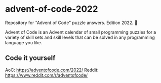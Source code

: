 # advent-of-code-2022
Repository for "Advent of Code" puzzle answers. Edition 2022. 🎄

Advent of Code is an Advent calendar of small programming puzzles for a variety of skill sets and skill levels that can be solved in any programming language you like.

## Code it yourself
AoC:
https://adventofcode.com/2022/
Reddit:
https://www.reddit.com/r/adventofcode/
